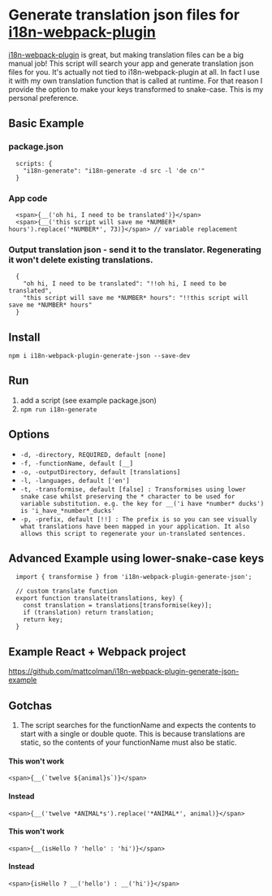 # Generate translation json files for [i18n-webpack-plugin](https://github.com/webpack-contrib/i18n-webpack-plugin)

[i18n-webpack-plugin](https://github.com/webpack-contrib/i18n-webpack-plugin) is great, but making translation files can be a big manual job! This script will search your app and generate translation json files for you.
It's actually not tied to i18n-webpack-plugin at all. In fact I use it with my own translation function that is called at runtime. For that reason I provide the option to make your keys transformed to snake-case. This is my personal preference.

## Basic Example

### package.json
```
  scripts: {
    "i18n-generate": "i18n-generate -d src -l 'de cn'"
  }
```

### App code
```
  <span>{__('oh hi, I need to be translated')}</span>
  <span>{__('this script will save me *NUMBER* hours').replace('*NUMBER*', 73)}</span> // variable replacement
```

### Output translation json - send it to the translator. Regenerating it won't delete existing translations.
```
  {
    "oh hi, I need to be translated": "!!oh hi, I need to be translated",
    "this script will save me *NUMBER* hours": "!!this script will save me *NUMBER* hours"
  }  
```

## Install
`npm i i18n-webpack-plugin-generate-json --save-dev`

## Run
1. add a script (see example package.json)
2. `npm run i18n-generate`

## Options
- `-d, -directory, REQUIRED, default [none]`
- `-f, -functionName, default [__]`
- `-o, -outputDirectory, default [translations]`
- `-l, -languages, default ['en']`
- `-t, -transformise, default [false] : Transformises using lower snake case whilst preserving the * character to be used for variable substitution. e.g. the key for __('i have *number* ducks') is 'i_have_*number*_ducks'`
- `-p, -prefix, default [!!] : The prefix is so you can see visually what translations have been mapped in your application. It also allows this script to regenerate your un-translated sentences.`

## Advanced Example using lower-snake-case keys
```
  import { transformise } from 'i18n-webpack-plugin-generate-json';

  // custom translate function
  export function translate(translations, key) {
    const translation = translations[transformise(key)];
    if (translation) return translation;    
    return key;
  }
```

## Example React + Webpack project
https://github.com/mattcolman/i18n-webpack-plugin-generate-json-example

## Gotchas
1. The script searches for the functionName and expects the contents to start with a single or double quote. This is because translations are static, so the contents of your functionName must also be static.

#### This won't work
```<span>{__(`twelve ${animal}s`)}</span>```
#### Instead
```<span>{__('twelve *ANIMAL*s').replace('*ANIMAL*', animal)}</span>```

#### This won't work
```<span>{__(isHello ? 'hello' : 'hi')}</span>```
#### Instead
```<span>{isHello ? __('hello') : __('hi')}</span>```
